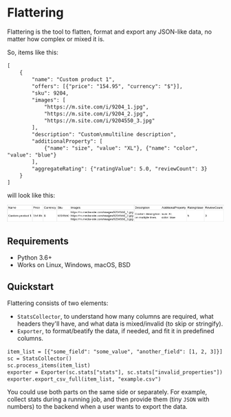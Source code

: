 # Flattering

Flattering is the tool to flatten, format and export any JSON-like data, no matter how complex or mixed it is.

So, items like this:

```
[
    {
        "name": "Custom product 1",
        "offers": [{"price": "154.95", "currency": "$"}],
        "sku": 9204,
        "images": [
            "https://m.site.com/i/9204_1.jpg",
            "https://m.site.com/i/9204_2.jpg",
            "https://m.site.com/i/9204550_3.jpg"
        ],
        "description": "Custom\nmultiline description",
        "additionalProperty": [
            {"name": "size", "value": "XL"}, {"name": "color", "value": "blue"}
        ],
        "aggregateRating": {"ratingValue": 5.0, "reviewCount": 3}
    }
]

```

will look like this:

![Alt text](/images/base_example.png?raw=true "Base example")


## Requirements
- Python 3.6+
- Works on Linux, Windows, macOS, BSD


## Quickstart

Flattering consists of two elements:

- `StatsCollector`, to understand how many columns are required, what headers they'll have, and what data is mixed/invalid (to skip or stringify).
- `Exporter`, to format/beatify the data, if needed, and fit it in predefined columns.

```
item_list = [{"some_field": "some_value", "another_field": [1, 2, 3]}]
sc = StatsCollector()
sc.process_items(item_list)
exporter = Exporter(sc.stats["stats"], sc.stats["invalid_properties"])
exporter.export_csv_full(item_list, "example.csv")
```

You could use both parts on the same side or separately. For example, collect stats during a running job, and then provide them (tiny `JSON` with numbers) to the backend when a user wants to export the data.